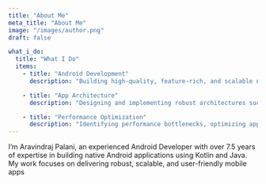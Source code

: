 ```yaml
---
title: "About Me"
meta_title: "About Me"
image: "/images/author.png"
draft: false

what_i_do:
  title: "What I Do"
  items:
    - title: "Android Development"
      description: "Building high-quality, feature-rich, and scalable native Android applications using Kotlin and the latest Android Jetpack libraries. Ensuring smooth UI/UX, secure implementations, and modern development best practices."

    - title: "App Architecture"
      description: "Designing and implementing robust architectures such as MVVM and Clean Architecture. Skilled in Dependency Injection (Dagger/Hilt), modularization, and writing maintainable, testable, and reusable code."

    - title: "Performance Optimization"
      description: "Identifying performance bottlenecks, optimizing app load times, reducing memory leaks, and improving app performance. Expertise in using profiling tools and analytics for performance tuning."
---
```


I’m Aravindraj Palani, an experienced Android Developer with over 7.5 years of expertise in building native Android applications using Kotlin and Java. My work focuses on delivering robust, scalable, and user-friendly mobile apps
